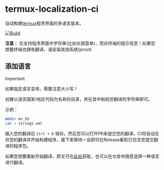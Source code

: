 # termux-localization-ci
自动构建[termux](https://github.com/termux/termux-app)程序界面的多语言版本。

[![Build](https://github.com/guobao2333/termux-localization-ci/actions/workflows/build.yml/badge.svg)](https://github.com/guobao2333/termux-localization-ci/actions/workflows/build.yml)

**注意：** 仅支持程序界面中字符串(比如长按菜单)，而非终端的提示信息！如果您想要终端也拥有翻译，请安装其他系统(proot)

## 添加语言
> [!IMPORTANT]
> 如果指定语言变体，需要注意大小写！

创建以语言国家/地区代码为名称的目录，并在其中粘贴您翻译的字符串即可。

示例：
```bash
mkdir en_US
cat > strings.xml
```

输入您的翻译后 `Ctrl + D` 保存。然后您可以打开PR来提交您的翻译，CI将自动合并您的翻译并开始构建程序，接下来等待一会即可在Release看到已包含您提交翻译的程序包。

如果您想要重新开始翻译，原文可在[此处](https://github.com/termux/termux-app/tree/master/app/src/main/res/values/strings.xml)获取，也可以在仓库中随意选择一种语言进行翻译。
